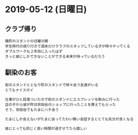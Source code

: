 # 2019-05-12 (日曜日)

## クラブ帰り

    隣町のスタンドの日曜の朝
    学生時代の成り行きで週末だけクラブのスタッフしている子が時々やってくる
    ダブルワークも２年目に入ったはず
    きっと彼にしかできないことができる未来が待っているだろう

## 馴染のお客

    街のスタンドととなり町のスタンドで時々会う友達がいる
    とてもナイスガイ

    仕事がひと段落ついたので街のスダンドにエスプレッソを飲みに行った
    店の子から彼が昨日世田谷のショップに行ったことを教えてもらった
    そう、世田谷でもたまにハチ会う

    たまにしか会えないがたまに会ってたわい無い会話するととても気分が良くなる

    彼にとっても同じく良い時間が過ぎせてたら嬉しい
